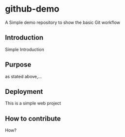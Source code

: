 # github-demo
A Simple demo repository to show the basic Git workflow

## Introduction
Simple Introduction


## Purpose
as stated above,...

## Deployment
This is a simple web project

## How to contribute
How?